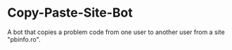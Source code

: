 # Copy-Paste-Site-Bot
A bot that copies a problem code from one user to another user from a site "pbinfo.ro".
